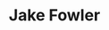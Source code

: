 ---
user: jake
title: Jake Fowler
position: Senior UX Designer
company: Autodesk
featured: true
talk: keynote

bio: Jake is a Sr. UX Designer and Product Owner for Autodesk Fusion 360, a cloud-based 3D CAD software for industrial and mechanical product designers. His primary roles are prioritizing and designing Fusion 360’s on-boarding and 3D modelling experiences. Jake has been at Autodesk for 10 years, previously working at the Cambridge, UK office before moving to Shanghai in 2012.

biocn: Jake is a Sr. UX Designer and Product Owner for Autodesk Fusion 360, a cloud-based 3D CAD software for industrial and mechanical product designers. His primary roles are prioritizing and designing Fusion 360’s on-boarding and 3D modelling experiences. Jake has been at Autodesk for 10 years, previously working at the Cambridge, UK office before moving to Shanghai in 2012.

---